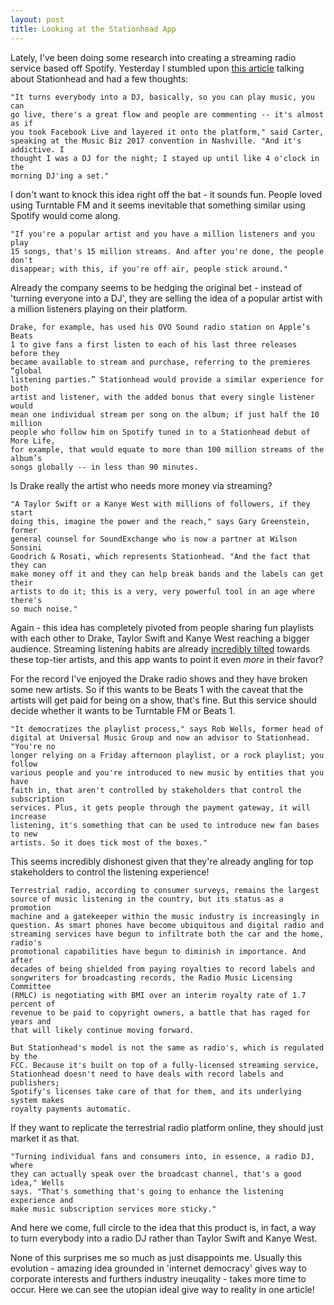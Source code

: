 ```yaml
---  
layout: post  
title: Looking at the Stationhead App  
---
```


Lately, I've been doing some research into creating a streaming radio service
based off Spotify. Yesterday I stumbled upon <a
href="http://www.billboard.com/articles/business/7842255/stationhead-new-app-spotify-music-industry-streaming" target="_blank">this article</a> talking
about Stationhead and had a few thoughts:


``` 
"It turns everybody into a DJ, basically, so you can play music, you can
go live, there's a great flow and people are commenting -- it's almost as if
you took Facebook Live and layered it onto the platform," said Carter,
speaking at the Music Biz 2017 convention in Nashville. "And it's addictive. I
thought I was a DJ for the night; I stayed up until like 4 o'clock in the
morning DJ'ing a set." 
```

I don't want to knock this idea right off the bat - it sounds fun. People
loved using Turntable FM and it seems inevitable that something similar using
Spotify would come along.


``` 
"If you're a popular artist and you have a million listeners and you play
15 songs, that's 15 million streams. And after you're done, the people don't
disappear; with this, if you're off air, people stick around." 
```

Already the company seems to be hedging the original bet - instead of 'turning
everyone into a DJ', they are selling the idea of a popular artist with a
million listeners playing on their platform.


``` 
Drake, for example, has used his OVO Sound radio station on Apple’s Beats
1 to give fans a first listen to each of his last three releases before they
became available to stream and purchase, referring to the premieres “global
listening parties.” Stationhead would provide a similar experience for both
artist and listener, with the added bonus that every single listener would
mean one individual stream per song on the album; if just half the 10 million
people who follow him on Spotify tuned in to a Stationhead debut of More Life,
for example, that would equate to more than 100 million streams of the album’s
songs globally -- in less than 90 minutes. 
```

Is Drake really the artist who needs more money via streaming?


``` 
"A Taylor Swift or a Kanye West with millions of followers, if they start
doing this, imagine the power and the reach," says Gary Greenstein, former
general counsel for SoundExchange who is now a partner at Wilson Sonsini
Goodrich & Rosati, which represents Stationhead. "And the fact that they can
make money off it and they can help break bands and the labels can get their
artists to do it; this is a very, very powerful tool in an age where there's
so much noise." 
```

Again - this idea has completely pivoted from people sharing fun playlists
with each other to Drake, Taylor Swift and Kanye West reaching a bigger
audience. Streaming listening habits are already <a
href="https://www.theverge.com/2015/12/29/10636712music-inequality-in-2015-youtube-google-spotify-apple-tidal" target="_blank">incredibly
tilted</a> towards these top-tier artists, and this app wants to point it even
*more* in their favor?

For the record I've enjoyed the Drake radio shows and they have broken some
new artists. So if this wants to be Beats 1 with the caveat that the artists
will get paid for being on a show, that's fine. But this service should decide
whether it wants to be Turntable FM or Beats 1.

``` 
"It democratizes the playlist process," says Rob Wells, former head of
digital at Universal Music Group and now an advisor to Stationhead. "You're no
longer relying on a Friday afternoon playlist, or a rock playlist; you follow
various people and you're introduced to new music by entities that you have
faith in, that aren't controlled by stakeholders that control the subscription
services. Plus, it gets people through the payment gateway, it will increase
listening, it's something that can be used to introduce new fan bases to new
artists. So it does tick most of the boxes." 
```

This seems incredibly dishonest given that they're already angling for top
stakeholders to control the listening experience!

``` 
Terrestrial radio, according to consumer surveys, remains the largest
source of music listening in the country, but its status as a promotion
machine and a gatekeeper within the music industry is increasingly in
question. As smart phones have become ubiquitous and digital radio and
streaming services have begun to infiltrate both the car and the home, radio's
promotional capabilities have begun to diminish in importance. And after
decades of being shielded from paying royalties to record labels and
songwriters for broadcasting records, the Radio Music Licensing Committee
(RMLC) is negotiating with BMI over an interim royalty rate of 1.7 percent of
revenue to be paid to copyright owners, a battle that has raged for years and
that will likely continue moving forward.

But Stationhead's model is not the same as radio's, which is regulated by the
FCC. Because it's built on top of a fully-licensed streaming service,
Stationhead doesn't need to have deals with record labels and publishers;
Spotify's licenses take care of that for them, and its underlying system makes
royalty payments automatic. 
```

If they want to replicate the terrestrial radio platform online, they should
just market it as that.


``` 
"Turning individual fans and consumers into, in essence, a radio DJ, where
they can actually speak over the broadcast channel, that's a good idea," Wells
says. "That's something that's going to enhance the listening experience and
make music subscription services more sticky." 
```

And here we come, full circle to the idea that this product is, in fact, a way
to turn everybody into a radio DJ rather than Taylor Swift and Kanye West.

None of this surprises me so much as just disappoints me. Usually this
evolution - amazing idea grounded in 'internet democracy' gives way to
corporate interests and furthers industry ineuqality - takes more time to
occur. Here we can see the utopian ideal give way to reality in one article!



